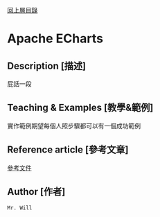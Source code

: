 [回上層目錄](../README.md)

# Apache ECharts

## **Description [描述]**
屁話一段

## **Teaching & Examples [教學&範例]**
實作範例期望每個人照步驟都可以有一個成功範例

## **Reference article [參考文章]**
[參考文件](https://echarts.apache.org/zh/index.html)

## **Author [作者]**
`Mr. Will`
